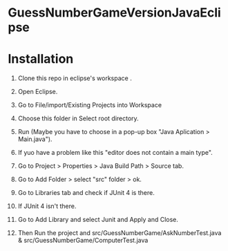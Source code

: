 # GuessNumberGameVersionJavaEclipse

# Installation

1. Clone this repo in eclipse's workspace .
2. Open Eclipse.
3. Go to File/import/Existing Projects into Workspace
4. Choose this folder in Select root directory.
5. Run   (Maybe you have to choose in a pop-up box "Java Aplication > Main.java").


6. If yuo have a problem like this "editor does not contain a main type".
7. Go to Project > Properties > Java Build Path > Source tab.
8. Go to Add Folder > select "src" folder > ok.
9. Go to Libraries tab and check if JUnit 4 is there.

10. If JUnit 4 isn't there.
11. Go to Add Library and select Junit and Apply and Close.
12. Then Run the project and src/GuessNumberGame/AskNumberTest.java & src/GuessNumberGame/ComputerTest.java
